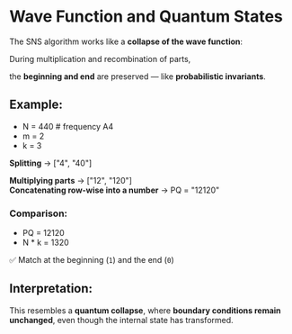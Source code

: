 # Wave Function and Quantum States

The SNS algorithm works like a **collapse of the wave function**:

During multiplication and recombination of parts,

the **beginning and end** are preserved — like **probabilistic invariants**.

## Example:

- N = 440  # frequency A4  
- m = 2  
- k = 3  

**Splitting** → ["4", "40"]  

**Multiplying parts** → ["12", "120"]  
**Concatenating row-wise into a number** → PQ = "12120"  

### Comparison:

- PQ = 12120  
- N * k = 1320  

✅ Match at the beginning (`1`) and the end (`0`)

## Interpretation:

This resembles a **quantum collapse**, where **boundary conditions remain unchanged**, even though the internal state has transformed.
